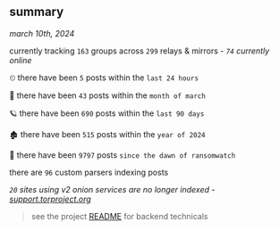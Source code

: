 
## summary
_march 10th, 2024_

currently tracking `163` groups across `299` relays & mirrors - _`74` currently online_

⏲ there have been `5` posts within the `last 24 hours`

🦈 there have been `43` posts within the `month of march`

🪐 there have been `690` posts within the `last 90 days`

🏚 there have been `515` posts within the `year of 2024`

🦕 there have been `9797` posts `since the dawn of ransomwatch`

there are `96` custom parsers indexing posts

_`20` sites using v2 onion services are no longer indexed - [support.torproject.org](https://support.torproject.org/onionservices/v2-deprecation/)_

> see the project [README](https://github.com/joshhighet/ransomwatch#ransomwatch--) for backend technicals
